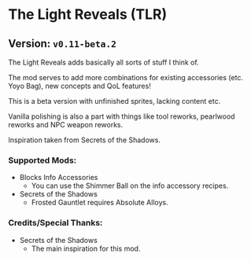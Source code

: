 # The Light Reveals (TLR)
## Version: `v0.11-beta.2`
The Light Reveals adds basically all sorts of stuff I think of.

The mod serves to add more combinations for existing accessories (etc. Yoyo Bag), new concepts and QoL features!

This is a beta version with unfinished sprites, lacking content etc.

Vanilla polishing is also a part with things like tool reworks, pearlwood reworks and NPC weapon reworks.

Inspiration taken from Secrets of the Shadows.
### Supported Mods:
- Blocks Info Accessories
    - You can use the Shimmer Ball on the info accessory recipes.
- Secrets of the Shadows
    - Frosted Gauntlet requires Absolute Alloys.
### Credits/Special Thanks:
- Secrets of the Shadows
    - The main inspiration for this mod.